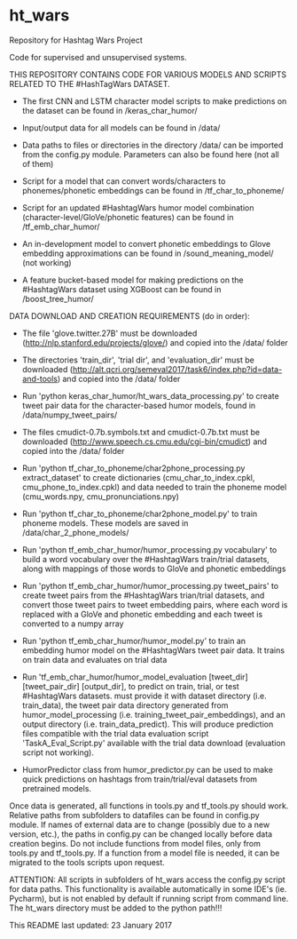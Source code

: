 # ht_wars
Repository for Hashtag Wars Project

Code for supervised and unsupervised systems.

THIS REPOSITORY CONTAINS CODE FOR VARIOUS MODELS AND SCRIPTS RELATED TO THE #HashTagWars DATASET.

- The first CNN and LSTM character model scripts to make predictions on the dataset can be found in /keras_char_humor/

- Input/output data for all models can be found in /data/

- Data paths to files or directories in the directory /data/ can be imported from the config.py module. Parameters can also be found here (not all of them)

- Script for a model that can convert words/characters to phonemes/phonetic embeddings can be found in /tf_char_to_phoneme/

- Script for an updated #HashtagWars humor model combination (character-level/GloVe/phonetic features) can be found in /tf_emb_char_humor/

- An in-development model to convert phonetic embeddings to Glove embedding approximations can be found in /sound_meaning_model/ (not working)

- A feature bucket-based model for making predictions on the #HashtagWars dataset using XGBoost can be found in /boost_tree_humor/


DATA DOWNLOAD AND CREATION REQUIREMENTS (do in order):

- The file 'glove.twitter.27B' must be downloaded (http://nlp.stanford.edu/projects/glove/) and copied into the /data/ folder

- The directories 'train_dir', 'trial dir', and 'evaluation_dir' must be downloaded (http://alt.qcri.org/semeval2017/task6/index.php?id=data-and-tools)
    and copied into the /data/ folder

- Run 'python keras_char_humor/ht_wars_data_processing.py' to create tweet pair data for the character-based humor models, found in /data/numpy_tweet_pairs/

- The files cmudict-0.7b.symbols.txt and cmudict-0.7b.txt must be downloaded (http://www.speech.cs.cmu.edu/cgi-bin/cmudict) and copied into the /data/ folder

- Run 'python tf_char_to_phoneme/char2phone_processing.py extract_dataset' to create dictionaries (cmu_char_to_index.cpkl, cmu_phone_to_index.cpkl)
    and data needed to train the phoneme model (cmu_words.npy, cmu_pronunciations.npy)

- Run 'python tf_char_to_phoneme/char2phone_model.py' to train phoneme models. These models are saved in /data/char_2_phone_models/

- Run 'python tf_emb_char_humor/humor_processing.py vocabulary' to build a word vocabulary over the #HashtagWars train/trial datasets, along with mappings of
    those words to GloVe and phonetic embeddings

- Run 'python tf_emb_char_humor/humor_processing.py tweet_pairs' to create tweet pairs from the #HashtagWars trian/trial datasets, and convert those
    tweet pairs to tweet embedding pairs, where each word is replaced with a GloVe and phonetic embedding and each tweet is converted to a numpy array

- Run 'python tf_emb_char_humor/humor_model.py' to train an embedding humor model on the #HashtagWars tweet pair data. It trains on train data and evaluates
    on trial data

- Run 'tf_emb_char_humor/humor_model_evaluation [tweet_dir] [tweet_pair_dir] [output_dir], to predict on train, trial, or test #HashtagWars datasets.
    must provide it with dataset directory (i.e. train_data), the tweet pair data directory generated from humor_model_processing (i.e. training_tweet_pair_embeddings),
    and an output directory (i.e. train_data_predict). This will produce prediction files compatible with the trial data evaluation script 'TaskA_Eval_Script.py' available
    with the trial data download (evaluation script not working).

- HumorPredictor class from humor_predictor.py can be used to make quick predictions on hashtags from train/trial/eval datasets from pretrained models.

Once data is generated, all functions in tools.py and tf_tools.py should work. Relative paths from subfolders to datafiles can be found in config.py module.
If names of external data are to change (possibly due to a new version, etc.), the paths in config.py can be changed locally before data creation begins. Do not
include functions from model files, only from tools.py and tf_tools.py. If a function from a model file is needed, it can be migrated to the tools scripts upon
request.

ATTENTION: All scripts in subfolders of ht_wars access the config.py script for data paths. This functionality is available automatically in some IDE's (ie. Pycharm),
but is not enabled by default if running script from command line. The ht_wars directory must be added to the python path!!!

This README last updated: 23 January 2017